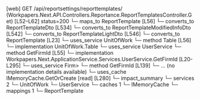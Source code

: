 [web] GET /api/reportsettings/reporttemplates/  (Workpapers.Next.API.Controllers.Reportance.ReportTemplatesController.Get)  [L52–L62] status=200
  └─ maps_to ReportTemplate [L56]
    └─ converts_to ReportTemplateDto [L534]
    └─ converts_to ReportTemplateModifiedInfoDto [L542]
    └─ converts_to ReportTemplateLightDto [L546]
    └─ converts_to ReportTemplate [L23]
  └─ uses_service UnitOfWork
    └─ method Table [L56]
      └─ implementation UnitOfWork.Table
  └─ uses_service UserService
    └─ method GetFirmId [L55]
      └─ implementation Workpapers.Next.ApplicationService.Services.UserService.GetFirmId [L20-L295]
        └─ uses_service Firm>
          └─ method GetFirmId [L139]
            └─ ... (no implementation details available)
        └─ uses_cache IMemoryCache.GetOrCreate [read] [L280]
  └─ impact_summary
    └─ services 2
      └─ UnitOfWork
      └─ UserService
    └─ caches 1
      └─ IMemoryCache
    └─ mappings 1
      └─ ReportTemplate


